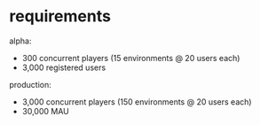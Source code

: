 # requirements

alpha:

- 300 concurrent players (15 environments @ 20 users each)
- 3,000 registered users

production:

- 3,000 concurrent players (150 environments @ 20 users each)
- 30,000 MAU
